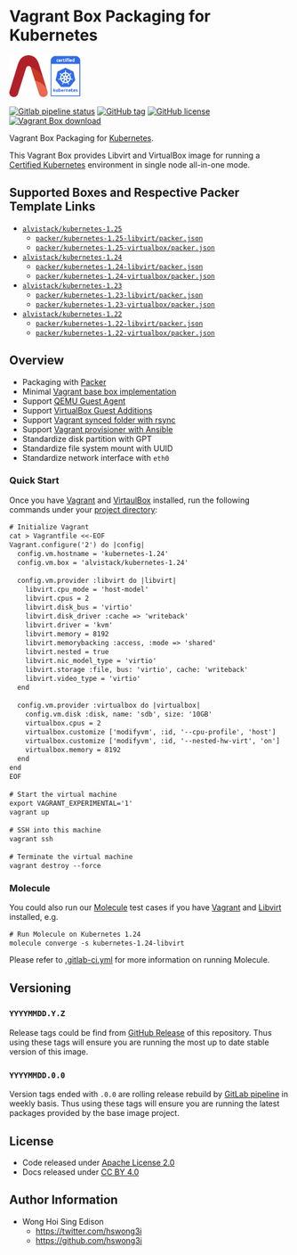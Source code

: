 # Vagrant Box Packaging for Kubernetes

<a href="https://alvistack.com" title="AlviStack" target="_blank"><img src="/alvistack.svg" height="75" alt="AlviStack"></a>
<a href="https://landscape.cncf.io/?selected=alvi-stack-vagrant-box-packaging-for-kubernetes" title="Certified Kubernetes" target="_blank"><img src="https://github.com/cncf/artwork/blob/master/projects/kubernetes/certified-kubernetes/versionless/color/certified-kubernetes-color.svg" height="75" alt="Certified Kubernetes"></a>

[![Gitlab pipeline status](https://img.shields.io/gitlab/pipeline/alvistack/vagrant-kubernetes/master)](https://gitlab.com/alvistack/vagrant-kubernetes/-/pipelines)
[![GitHub tag](https://img.shields.io/github/tag/alvistack/vagrant-kubernetes.svg)](https://github.com/alvistack/vagrant-kubernetes/tags)
[![GitHub license](https://img.shields.io/github/license/alvistack/vagrant-kubernetes.svg)](https://github.com/alvistack/vagrant-kubernetes/blob/master/LICENSE)
[![Vagrant Box download](https://img.shields.io/badge/dynamic/json?label=alvistack%2Fkubernetes-1.24&query=%24.boxes%5B%3A1%5D.downloads&url=https%3A%2F%2Fapp.vagrantup.com%2Fapi%2Fv1%2Fsearch%3Fq%3Dalvistack%2Fkubernetes-1.24)](https://app.vagrantup.com/alvistack/boxes/kubernetes-1.24)

Vagrant Box Packaging for [Kubernetes](https://github.com/kubernetes/kubernetes).

This Vagrant Box provides Libvirt and VirtualBox image for running a [Certified Kubernetes](https://www.cncf.io/certification/software-conformance/) environment in single node all-in-one mode.

## Supported Boxes and Respective Packer Template Links

  - [`alvistack/kubernetes-1.25`](https://app.vagrantup.com/alvistack/boxes/kubernetes-1.25)
      - [`packer/kubernetes-1.25-libvirt/packer.json`](https://github.com/alvistack/vagrant-kubernetes/blob/master/packer/kubernetes-1.25-libvirt/packer.json)
      - [`packer/kubernetes-1.25-virtualbox/packer.json`](https://github.com/alvistack/vagrant-kubernetes/blob/master/packer/kubernetes-1.25-virtualbox/packer.json)
  - [`alvistack/kubernetes-1.24`](https://app.vagrantup.com/alvistack/boxes/kubernetes-1.24)
      - [`packer/kubernetes-1.24-libvirt/packer.json`](https://github.com/alvistack/vagrant-kubernetes/blob/master/packer/kubernetes-1.24-libvirt/packer.json)
      - [`packer/kubernetes-1.24-virtualbox/packer.json`](https://github.com/alvistack/vagrant-kubernetes/blob/master/packer/kubernetes-1.24-virtualbox/packer.json)
  - [`alvistack/kubernetes-1.23`](https://app.vagrantup.com/alvistack/boxes/kubernetes-1.23)
      - [`packer/kubernetes-1.23-libvirt/packer.json`](https://github.com/alvistack/vagrant-kubernetes/blob/master/packer/kubernetes-1.23-libvirt/packer.json)
      - [`packer/kubernetes-1.23-virtualbox/packer.json`](https://github.com/alvistack/vagrant-kubernetes/blob/master/packer/kubernetes-1.23-virtualbox/packer.json)
  - [`alvistack/kubernetes-1.22`](https://app.vagrantup.com/alvistack/boxes/kubernetes-1.22)
      - [`packer/kubernetes-1.22-libvirt/packer.json`](https://github.com/alvistack/vagrant-kubernetes/blob/master/packer/kubernetes-1.22-libvirt/packer.json)
      - [`packer/kubernetes-1.22-virtualbox/packer.json`](https://github.com/alvistack/vagrant-kubernetes/blob/master/packer/kubernetes-1.22-virtualbox/packer.json)

## Overview

  - Packaging with [Packer](https://www.packer.io/)
  - Minimal [Vagrant base box implementation](https://www.vagrantup.com/docs/boxes/base)
  - Support [QEMU Guest Agent](https://wiki.qemu.org/Features/GuestAgent)
  - Support [VirtualBox Guest Additions](https://www.virtualbox.org/manual/ch04.html)
  - Support [Vagrant synced folder with rsync](https://www.vagrantup.com/docs/synced-folders/rsync)
  - Support [Vagrant provisioner with Ansible](https://www.vagrantup.com/docs/provisioning/ansible)
  - Standardize disk partition with GPT
  - Standardize file system mount with UUID
  - Standardize network interface with `eth0`

### Quick Start

Once you have [Vagrant](https://www.vagrantup.com/docs/installation) and [VirtaulBox](https://www.virtualbox.org/) installed, run the following commands under your [project directory](https://learn.hashicorp.com/tutorials/vagrant/getting-started-project-setup?in=vagrant/getting-started):

    # Initialize Vagrant
    cat > Vagrantfile <<-EOF
    Vagrant.configure('2') do |config|
      config.vm.hostname = 'kubernetes-1.24'
      config.vm.box = 'alvistack/kubernetes-1.24'
    
      config.vm.provider :libvirt do |libvirt|
        libvirt.cpu_mode = 'host-model'
        libvirt.cpus = 2
        libvirt.disk_bus = 'virtio'
        libvirt.disk_driver :cache => 'writeback'
        libvirt.driver = 'kvm'
        libvirt.memory = 8192
        libvirt.memorybacking :access, :mode => 'shared'
        libvirt.nested = true
        libvirt.nic_model_type = 'virtio'
        libvirt.storage :file, bus: 'virtio', cache: 'writeback'
        libvirt.video_type = 'virtio'
      end
    
      config.vm.provider :virtualbox do |virtualbox|
        config.vm.disk :disk, name: 'sdb', size: '10GB'
        virtualbox.cpus = 2
        virtualbox.customize ['modifyvm', :id, '--cpu-profile', 'host']
        virtualbox.customize ['modifyvm', :id, '--nested-hw-virt', 'on']
        virtualbox.memory = 8192
      end
    end
    EOF
    
    # Start the virtual machine
    export VAGRANT_EXPERIMENTAL='1'
    vagrant up
    
    # SSH into this machine
    vagrant ssh
    
    # Terminate the virtual machine
    vagrant destroy --force

### Molecule

You could also run our [Molecule](https://molecule.readthedocs.io/en/stable/) test cases if you have [Vagrant](https://www.vagrantup.com/) and [Libvirt](https://libvirt.org/) installed, e.g.

    # Run Molecule on Kubernetes 1.24
    molecule converge -s kubernetes-1.24-libvirt

Please refer to [.gitlab-ci.yml](.gitlab-ci.yml) for more information on running Molecule.

## Versioning

### `YYYYMMDD.Y.Z`

Release tags could be find from [GitHub Release](https://github.com/alvistack/vagrant-kubernetes/tags) of this repository. Thus using these tags will ensure you are running the most up to date stable version of this image.

### `YYYYMMDD.0.0`

Version tags ended with `.0.0` are rolling release rebuild by [GitLab pipeline](https://gitlab.com/alvistack/vagrant-kubernetes/-/pipelines) in weekly basis. Thus using these tags will ensure you are running the latest packages provided by the base image project.

## License

  - Code released under [Apache License 2.0](LICENSE)
  - Docs released under [CC BY 4.0](http://creativecommons.org/licenses/by/4.0/)

## Author Information

  - Wong Hoi Sing Edison
      - <https://twitter.com/hswong3i>
      - <https://github.com/hswong3i>
